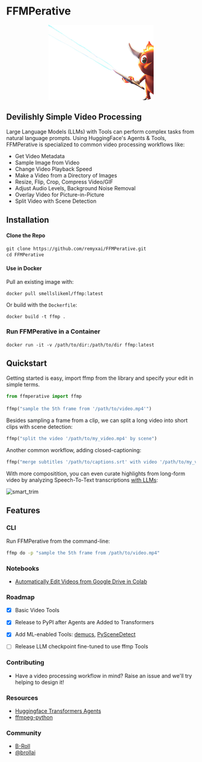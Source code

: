 # FFMPerative
<p align="center">
  <img src="https://github.com/remyxai/FFMPerative/blob/main/assets/mascot.png" height=200px>
</p>

## Devilishly Simple Video Processing

Large Language Models (LLMs) with Tools can perform complex tasks from natural language prompts. Using HuggingFace's Agents & Tools, FFMPerative is specialized to common video processing workflows like:

* Get Video Metadata
* Sample Image from Video
* Change Video Playback Speed
* Make a Video from a Directory of Images 
* Resize, Flip, Crop, Compress Video/GIF
* Adjust Audio Levels, Background Noise Removal
* Overlay Video for Picture-in-Picture
* Split Video with Scene Detection

## Installation

#### Clone the Repo
```
git clone https://github.com/remyxai/FFMPerative.git
cd FFMPerative
```

#### Use in Docker
Pull an existing image with:
```
docker pull smellslikeml/ffmp:latest
```

Or build with the `Dockerfile`:
```
docker build -t ffmp .
```

### Run FFMPerative in a Container
```
docker run -it -v /path/to/dir:/path/to/dir ffmp:latest
```

## Quickstart

Getting started is easy, import ffmp from the library and specify your edit in simple terms.

```python
from ffmperative import ffmp

ffmp("sample the 5th frame from '/path/to/video.mp4'")
```

Besides sampling a frame from a clip, we can split a long video into short clips with scene detection:

```python
ffmp("split the video '/path/to/my_video.mp4' by scene")
```

Another common workflow, adding closed-captioning:

```python
ffmp("merge subtitles '/path/to/captions.srt' with video '/path/to/my_video.mp4' calling it '/path/to/my_video_captioned.mp4'")
```

With more compositition, you can even curate highlights from long-form video by analyzing Speech-To-Text transcriptions [with LLMs](https://blog.remyx.ai/posts/data-processing-agents/):

![smart_trim](https://blog.remyx.ai/img/ffmperative-auto-edit-pipeline.png#center)

## Features

### CLI
Run FFMPerative from the command-line:
```bash
ffmp do -p "sample the 5th frame from /path/to/video.mp4"
```

### Notebooks

* [Automatically Edit Videos from Google Drive in Colab](https://colab.research.google.com/drive/149byzCNd17dAehVuWXkiFQ2mVe_icLCa?usp=sharing)

### Roadmap

- [x] Basic Video Tools
- [x] Release to PyPI after Agents are Added to Transformers
- [x] Add ML-enabled Tools: [demucs](https://github.com/facebookresearch/demucs), [PySceneDetect](https://github.com/Breakthrough/PySceneDetect) 
- [ ] Release LLM checkpoint fine-tuned to use ffmp Tools


### Contributing

* Have a video processing workflow in mind? Raise an issue and we'll try helping to design it!

### Resources
* [Huggingface Transformers Agents](https://huggingface.co/docs/transformers/transformers_agents)
* [ffmpeg-python](https://github.com/kkroening/ffmpeg-python/)

### Community

* [B-Roll](https://b-roll.ai/)
* [@brollai](https://twitter.com/brollai)
